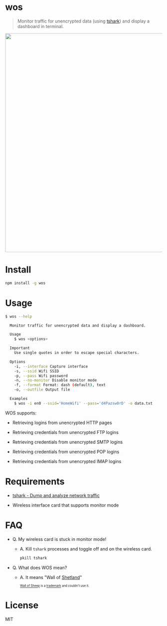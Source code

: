 # wos

> Monitor traffic for unencrypted data (using [tshark](https://www.wireshark.org/docs/man-pages/tshark.html)) and display a dashboard in terminal.

<img src="./screenshot.png" width="700" />

# Install

```bash
npm install -g wos
```

# Usage

```bash
$ wos --help

  Monitor traffic for unencrypted data and display a dashboard.

  Usage
    $ wos <options>

  Important
    Use single quotes in order to escape special characters.

  Options
    -i, --interface Capture interface
    -s, --ssid Wifi SSID
    -p, --pass Wifi password
    -n, --no-monitor Disable monitor mode
    -f, --format Format: dash (default), text
    -o, --outfile Output file

  Examples
    $ wos -i en0 --ssid='HomeWifi' --pass='d4Pazsw0rD' -o data.txt
```

WOS supports:

- Retrieving logins from unencrypted HTTP pages

- Retrieving credentials from unencrypted FTP logins

- Retrieving credentials from unencrypted SMTP logins

- Retrieving credentials from unencrypted POP logins

- Retrieving credentials from unencrypted IMAP logins

# Requirements

- [tshark - Dump and analyze network traffic](https://www.wireshark.org/docs/man-pages/tshark.html)

- Wireless interface card that supports monitor mode

# FAQ

- Q. My wireless card is stuck in monitor mode!

  - A. Kill `tshark` processes and toggle off and on the wireless card.

    ```bash
    pkill tshark
    ```

- Q. What does WOS mean?

  - A. It means "Wall of [Shetland](https://en.wikipedia.org/wiki/Shetland_sheep)"

    <sub><sup>[Wall of Sheep](https://www.wallofsheep.com/pages/wall-of-sheep) is a [trademark](http://tmsearch.uspto.gov/bin/showfield?f=doc&state=4810:8qpp6l.2.2) and couldn't use it.</sup></sub>

# License

MIT
